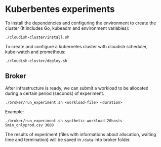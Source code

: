 # Kuberbentes experiments

To install the dependencies and configuring the environment to create the cluster (It includes Go, kubeadm and environment variables): 

`./cloudish-cluster/install.sh`

To create and configure a kubernetes cluster with cloudish scheduler, kube-watch and prometheus:

`./cloudish-cluster/deploy.sh`


## Broker

After infrastructure is ready, we can submit a workload to be allocated during a certain period (seconds) of experiment.

`./broker/run_experiment.sh <workload-file> <duration>`

Example:

`./broker/run_experiment.sh synthetic-workload-20hosts-5min_onlyprod.csv 3600`

The results of experiment (files with informations about allocation, waiting time and termination) will be saved in `/data` into broker folder.


